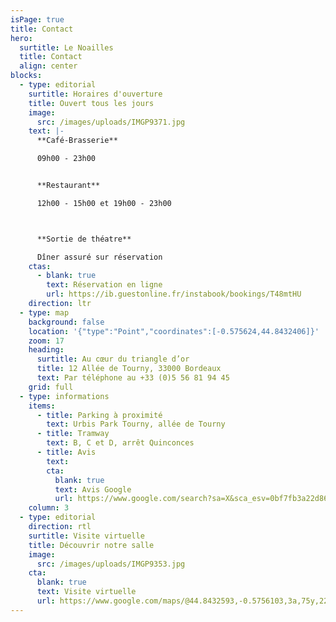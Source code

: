 ```yaml
---
isPage: true
title: Contact
hero:
  surtitle: Le Noailles
  title: Contact
  align: center
blocks:
  - type: editorial
    surtitle: Horaires d'ouverture
    title: Ouvert tous les jours
    image:
      src: /images/uploads/IMGP9371.jpg
    text: |-
      **Café-Brasserie**

      09h00 - 23h00


      **Restaurant**

      12h00 - 15h00 et 19h00 - 23h00



      **Sortie de théatre**

      Dîner assuré sur réservation
    ctas:
      - blank: true
        text: Réservation en ligne
        url: https://ib.guestonline.fr/instabook/bookings/T48mtHU
    direction: ltr
  - type: map
    background: false
    location: '{"type":"Point","coordinates":[-0.575624,44.8432406]}'
    zoom: 17
    heading:
      surtitle: Au cœur du triangle d’or
      title: 12 Allée de Tourny, 33000 Bordeaux
      text: Par téléphone au +33 (0)5 56 81 94 45
    grid: full
  - type: informations
    items:
      - title: Parking à proximité
        text: Urbis Park Tourny, allée de Tourny
      - title: Tramway
        text: B, C et D, arrêt Quinconces
      - title: Avis
        text:
        cta:
          blank: true
          text: Avis Google
          url: https://www.google.com/search?sa=X&sca_esv=0bf7fb3a22d86ef4&tbm=lcl&sxsrf=ADLYWIJgnyjsTpuPKnjMG_YL8bgyFd-MJg:1725886836131&q=Le+Noailles+Avis&rflfq=1&num=20&stick=H4sIAAAAAAAAAONgkxI2MjUwMjK3NDQ0NbQ0NjAztDAz3sDI-IpRwCdVwS8_MTMnJ7VYwbEss3gRK4YQAG2CHZVAAAAA&rldimm=2502279115193061863&hl=fr-FR&ved=2ahUKEwjS6qi-9bWIAxX8RqQEHTm7CXsQ9fQKegQILxAF&biw=1277&bih=1319&dpr=1#lkt=LocalPoiReviews
    column: 3
  - type: editorial
    direction: rtl
    surtitle: Visite virtuelle
    title: Découvrir notre salle
    image:
      src: /images/uploads/IMGP9353.jpg
    cta:
      blank: true
      text: Visite virtuelle
      url: https://www.google.com/maps/@44.8432593,-0.5756103,3a,75y,225h,90t/data=!3m8!1e1!3m6!1shbfmQZsDJ8wAAAQvOsqxqw!2e0!3e2!6s%2F%2Fgeo0.ggpht.com%2Fcbk%3Fpanoid%3DhbfmQZsDJ8wAAAQvOsqxqw%26output%3Dthumbnail%26cb_client%3Dmaps_sv.tactile.gps%26thumb%3D2%26w%3D203%26h%3D100%26yaw%3D225.31219%26pitch%3D0!7i13312!8i6656
---
```

